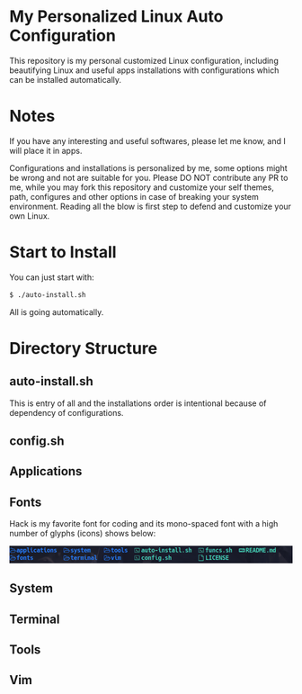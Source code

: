 # My Personalized Linux Auto Configuration

This repository is my personal customized Linux configuration, including beautifying Linux and useful apps installations with configurations which can be installed automatically.

# Notes

If you have any interesting and useful softwares, please let me know, and I will place it in apps.

Configurations and installations is personalized by me, some options might be wrong and not are suitable for you. Please DO NOT contribute any PR to me, while you may fork this repository and customize your self themes, path, configures and other options in case of breaking your system environment. Reading all the blow is first step to defend and customize your own Linux.

# Start to Install

You can just start with:

```bash
$ ./auto-install.sh
```

All is going automatically.

# Directory Structure

## auto-install.sh

This is entry of all and the installations order is intentional because of
dependency of configurations.

## config.sh



## Applications



## Fonts

Hack is my favorite font for coding and its mono-spaced font with a high number of glyphs (icons) shows below:

![](assets/hack_nerd.png)

## System



## Terminal



## Tools



## Vim

